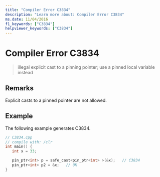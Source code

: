 ```yaml
---
title: "Compiler Error C3834"
description: "Learn more about: Compiler Error C3834"
ms.date: 11/04/2016
f1_keywords: ["C3834"]
helpviewer_keywords: ["C3834"]
---
```

# Compiler Error C3834

> illegal explicit cast to a pinning pointer; use a pinned local variable instead

## Remarks

Explicit casts to a pinned pointer are not allowed.

## Example

The following example generates C3834.

```cpp
// C3834.cpp
// compile with: /clr
int main() {
   int x = 33;

   pin_ptr<int> p = safe_cast<pin_ptr<int> >(&x);   // C3834
   pin_ptr<int> p2 = &x;   // OK
}
```
